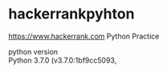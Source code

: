 # hackerrankpyhton
https://www.hackerrank.com
Python Practice

python version  
Python 3.7.0 (v3.7.0:1bf9cc5093,

